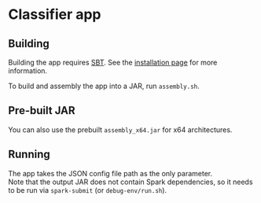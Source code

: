# Classifier app

## Building

Building the app requires [SBT](https://www.scala-sbt.org/). See the [installation page](https://www.scala-sbt.org/download.html) for more information.

To build and assembly the app into a JAR, run `assembly.sh`.

## Pre-built JAR

You can also use the prebuilt `assembly_x64.jar` for x64 architectures.

## Running

The app takes the JSON config file path as the only parameter.  
Note that the output JAR does not contain Spark dependencies, so it needs to be run via `spark-submit` (or `debug-env/run.sh`).